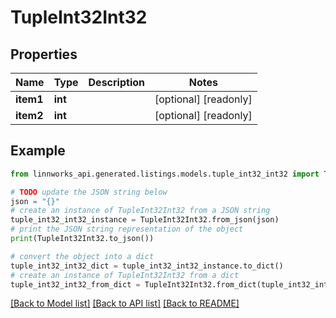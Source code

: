 # TupleInt32Int32


## Properties

Name | Type | Description | Notes
------------ | ------------- | ------------- | -------------
**item1** | **int** |  | [optional] [readonly] 
**item2** | **int** |  | [optional] [readonly] 

## Example

```python
from linnworks_api.generated.listings.models.tuple_int32_int32 import TupleInt32Int32

# TODO update the JSON string below
json = "{}"
# create an instance of TupleInt32Int32 from a JSON string
tuple_int32_int32_instance = TupleInt32Int32.from_json(json)
# print the JSON string representation of the object
print(TupleInt32Int32.to_json())

# convert the object into a dict
tuple_int32_int32_dict = tuple_int32_int32_instance.to_dict()
# create an instance of TupleInt32Int32 from a dict
tuple_int32_int32_from_dict = TupleInt32Int32.from_dict(tuple_int32_int32_dict)
```
[[Back to Model list]](../README.md#documentation-for-models) [[Back to API list]](../README.md#documentation-for-api-endpoints) [[Back to README]](../README.md)


